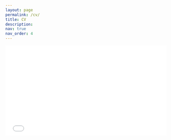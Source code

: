 ```yaml
---
layout: page
permalink: /cv/
title: CV
description: 
nav: true
nav_order: 4
---
```


<div class="row justify-content-sm-center">
    <div class="col-xl mt-3 mt-md-0">
        <div style="padding-bottom:56.25%; position:relative; display:block; width: 100%">
            <iframe id="pdf-js-viewer" src="/web/viewer.html?file=../assets/pdf/cv.pdf" title="webviewer" frameborder="0" width="100%" height="100%" style="position:absolute; top:0; left: 0"></iframe>
        </div>
    </div>
</div>
